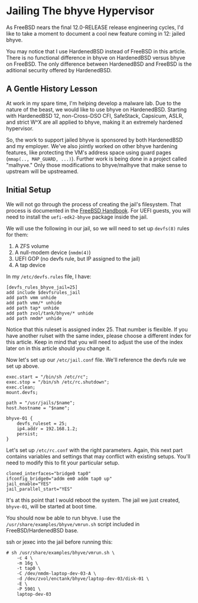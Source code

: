 Jailing The bhyve Hypervisor
============================

As FreeBSD nears the final 12.0-RELEASE release engineering cycles,
I'd like to take a moment to document a cool new feature coming in 12:
jailed bhyve.

You may notice that I use HardenedBSD instead of FreeBSD in this
article. There is no functional difference in bhyve on HardenedBSD
versus bhyve on FreeBSD. The only difference between HardenedBSD and
FreeBSD is the aditional security offered by HardenedBSD.

A Gentle History Lesson
--------------

At work in my spare time, I'm helping develop a malware lab. Due to
the nature of the beast, we would like to use bhyve on HardenedBSD.
Starting with HardenedBSD 12, non-Cross-DSO CFI, SafeStack, Capsicum,
ASLR, and strict W^X are all applied to bhyve, making it an extremely
hardened hypervisor.

So, the work to support jailed bhyve is sponsored by both HardenedBSD
and my employer. We've also jointly worked on other bhyve hardening
features, like protecting the VM's address space using guard pages
(`mmap(.., MAP_GUARD, ...)`). Further work is being done in a project
called "malhyve." Only those modifications to bhyve/malhyve that make
sense to upstream will be upstreamed.

Initial Setup
-------------

We will not go through the process of creating the jail's filesystem.
That process is documented in the [FreeBSD
Handbook](https://www.freebsd.org/handbook). For UEFI guests, you will
need to install the `uefi-edk2-bhyve` package inside the jail.

We will use the following in our jail, so we will need to set up
`devfs(8)` rules for them:

1. A ZFS volume
1. A null-modem device (`nmdm(4)`)
1. UEFI GOP (no devfs rule, but IP assigned to the jail)
1. A tap device

In my `/etc/devfs.rules` file, I have:

```
[devfs_rules_bhyve_jail=25]
add include $devfsrules_jail
add path vmm unhide
add path vmm/* unhide
add path tap* unhide
add path zvol/tank/bhyve/* unhide
add path nmdm* unhide
```

Notice that this ruleset is assigned index 25. That number is
flexible. If you have another rulset with the same index, please
choose a different index for this article. Keep in mind that you will
need to adjust the use of the index later on in this article should
you change it.

Now let's set up our `/etc/jail.conf` file. We'll reference the devfs
rule we set up above.

```
exec.start = "/bin/sh /etc/rc";
exec.stop = "/bin/sh /etc/rc.shutdown";
exec.clean;
mount.devfs;

path = "/usr/jails/$name";
host.hostname = "$name";

bhyve-01 {
    devfs_ruleset = 25;
    ip4.addr = 192.168.1.2;
    persist;
}
```

Let's set up `/etc/rc.conf` with the right parameters. Again, this
next part contains variables and settings that may conflict with
existing setups. You'll need to modify this to fit your particular
setup.

```
cloned_interfaces="bridge0 tap0"
ifconfig_bridge0="addm em0 addm tap0 up"
jail_enable="YES"
jail_parallel_start="YES"
```

It's at this point that I would reboot the system. The jail we just
created, `bhyve-01`, will be started at boot time.

You should now be able to run bhyve. I use the
`/usr/share/examples/bhyve/vmrun.sh` script included in
FreeBSD/HardenedBSD base.

ssh or jexec into the jail before running this:

```
# sh /usr/share/examples/bhyve/vmrun.sh \
    -c 4 \
    -m 16g \
    -t tap0 \
    -C /dev/nmdm-laptop-dev-03-A \
    -d /dev/zvol/enctank/bhyve/laptop-dev-03/disk-01 \
    -E \
    -P 5901 \
    laptop-dev-03
```
